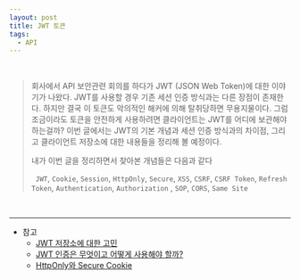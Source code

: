 ```yaml
---
layout: post
title: JWT 토큰
tags:
  - API 
---
```


<br>

> 회사에서 API 보안관련 회의를 하다가 JWT (JSON Web Token)에 대한 이야기가 나왔다. JWT를 사용할 경우 기존 세션 인증 방식과는 다른 장점이 존재한다. 하지만 결국 이 토큰도 악의적인 해커에 의해 탈취당하면 무용지물이다. 그럼 조금이라도 토큰을 안전하게 사용하려면 클라이언트는 JWT를 어디에 보관해야 하는걸까? 이번 글에서는 JWT의 기본 개념과 세션 인증 방식과의 차이점, 그리고 클라이언트 저장소에 대한 내용들을 정리해 볼 예정이다. 
>
> 내가 이번 글을 정리하면서 찾아본 개념들은 다음과 같다 
>
> ` JWT`, `Cookie`,  `Session`,  `HttpOnly`,  `Secure`,  `XSS`,  `CSRF`, `CSRF Token`, `Refresh Token`,  `Authentication`,  `Authorization` , `SOP`, `CORS`, `Same Site`

<br>









---

- 참고
  - [JWT 저장소에 대한 고민](https://cjw-awdsd.tistory.com/48)
  - [JWT 인증은 무엇이고 어떻게 사용해야 할까?](https://www.popit.kr/jwt-%EC%9D%B8%EC%A6%9D%EC%9D%80-%EB%AC%B4%EC%97%87%EC%9D%B4%EA%B3%A0-%EC%96%B4%EB%96%BB%EA%B2%8C-%EC%82%AC%EC%9A%A9%ED%95%B4%EC%95%BC-%ED%95%A0%EA%B9%8C/)
  - [HttpOnly와 Secure Cookie](https://theheydaze.tistory.com/550)
